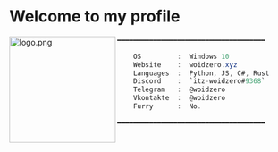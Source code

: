 # Welcome to my profile

<img align="left" src="https://avatars.githubusercontent.com/u/71274141?v=4" alt="logo.png" width="190" /> 

```cs
━━━━━━━━━━━━━━━━━━━━━━━━━━━━━━━━━━━━━

    OS         :  Windows 10
    Website    :  woidzero.xyz
    Languages  :  Python, JS, C#, Rust
    Discord    :  `itz-woidzero#9368`
    Telegram   :  @woidzero
    Vkontakte  :  @woidzero
    Furry      :  No.
 
━━━━━━━━━━━━━━━━━━━━━━━━━━━━━━━━━━━━━
```
